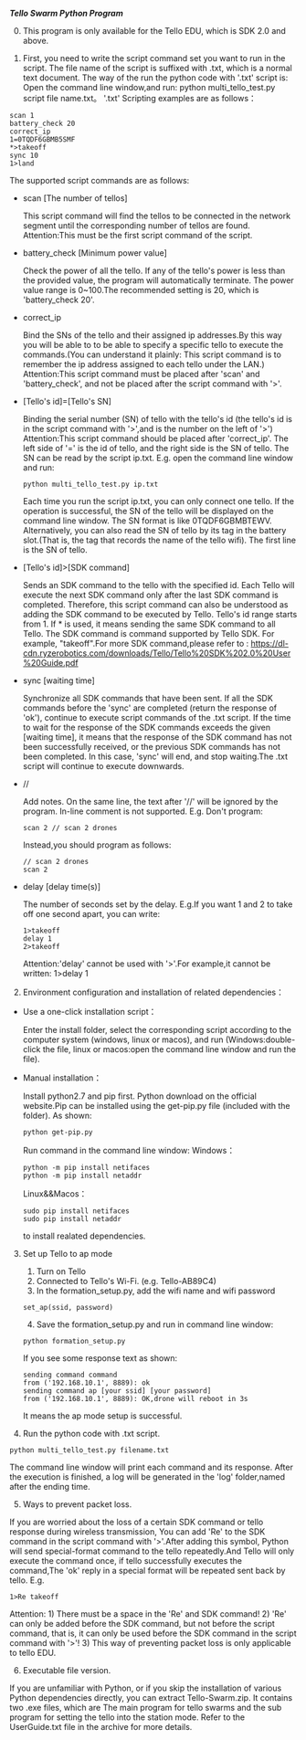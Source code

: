 ***Tello Swarm Python Program***

0. This program is only available for the Tello EDU, which is SDK 2.0 and above.

1. First, you need to write the script command set you want to run in the script. 
The file name of the script is suffixed with .txt, which is a normal text document.
The way of the run the python code with '.txt' script is: Open the command line window,and run: python multi_tello_test.py script file name.txt。
'.txt' Scripting examples are as follows：

```
scan 1
battery_check 20
correct_ip
1=0TQDF6GBMB5SMF
*>takeoff
sync 10
1>land

```

The supported script commands are as follows:

- scan [The number of tellos]

  This script command will find the tellos to be connected in the network segment until the corresponding number of tellos are found.
  Attention:This must be the first script command of the script.
  
- battery_check [Minimum power value]

  Check the power of all the tello. If any of the tello's power is less than the provided value, the program will automatically terminate.
  The power value range is 0~100.The recommended setting is 20, which is 'battery_check 20'.
  
- correct_ip

  Bind the SNs of the tello and their assigned ip addresses.By this way you will be able to to be able to specify a specific tello to execute 
  the commands.(You can understand it plainly: This script command is to remember the ip address assigned to each tello under the LAN.)
  Attention:This script command must be placed after 'scan' and 'battery_check', and not be placed after the script command with '>'.
  
- [Tello's id]=[Tello's SN]

  Binding the serial number (SN) of tello with the tello's id (the tello's id is in the script command with '>',and is the number on the left of '>')
  Attention:This script command should be placed after 'correct_ip'.
  The left side of '=' is the id of tello, and the right side is the SN of tello.
  The SN can be read by the script ip.txt.
  E.g. open the command line window and run: 
  
  ```
  python multi_tello_test.py ip.txt
  
  ```
  
  Each time you run the script ip.txt, you can only connect one tello. If the operation is successful, the SN of the tello will be displayed on the command line window. 
  The SN format is like 0TQDF6GBMBTEWV.
  Alternatively, you can also read the SN of tello by its tag in the battery slot.(That is, the tag that records the name of the tello wifi). 
  The first line is the SN of tello.
  
- [Tello's id]>[SDK command]

  Sends an SDK command to the tello with the specified id. Each Tello will execute the next SDK command only after the last SDK command is completed. 
  Therefore, this script command can also be understood as adding the SDK command to be executed by Tello.
  Tello's id range starts from 1. If * is used, it means sending the same SDK command to all Tello.
  The SDK command is command supported by Tello SDK. For example, "takeoff".For more SDK command,please refer to :
  https://dl-cdn.ryzerobotics.com/downloads/Tello/Tello%20SDK%202.0%20User%20Guide.pdf
  
- sync [waiting time]

  Synchronize all SDK commands that have been sent.
  If all the SDK commands before the 'sync' are completed (return the response of 'ok'), continue to execute script commands of the .txt script.
  If the time to wait for the response of the SDK commands exceeds the given [waiting time], it means that the response of the 
  SDK command has not been successfully received, or the previous SDK commands has not been completed.
  In this case, 'sync' will end, and stop waiting.The .txt script will continue to execute downwards.
  
- // 

  Add notes.
  On the same line, the text after '//' will be ignored by the program.
  In-line comment is not supported.
  E.g. Don't program:
  
  ```
  scan 2 // scan 2 drones
  ```
  
  Instead,you should program as follows:
  
  ```
  // scan 2 drones
  scan 2
  ```
  
- delay [delay time(s)]

  The number of seconds set by the delay.
  E.g.If you want 1 and 2 to take off one second apart, you can write:
  
  ```
  1>takeoff
  delay 1
  2>takeoff
  ```
  
  Attention:'delay' cannot be used with '>'.For example,it cannot be written: 1>delay 1
  
2. Environment configuration and installation of related dependencies：

- Use a one-click installation script：

  Enter the install folder, select the corresponding script according to the computer system (windows, linux or macos), 
  and run (Windows:double-click the file, linux or macos:open the command line window and run the file).

- Manual installation：

  Install python2.7 and pip first. Python download on the official website.Pip can be installed using the get-pip.py file 
  (included with the folder). As shown:
  
  ```
  python get-pip.py
  ```
  
  Run command in the command line window:
  Windows：
  
  ```
  python -m pip install netifaces
  python -m pip install netaddr
  ```
 
  Linux&&Macos：
  
  ```
  sudo pip install netifaces
  sudo pip install netaddr
  ```
  
  to install realated dependencies. 

3. Set up Tello to ap mode

      1) Turn on Tello
      2) Connected  to Tello's Wi-Fi. (e.g. Tello-AB89C4)
      3) In the formation_setup.py, add the wifi name and wifi password
	  
      ```
      set_ap(ssid, password)
      ``` 
	  
      4) Save the formation_setup.py and run in command line window:
	  
      ```
      python formation_setup.py
      ``` 
	  
      If you see some response text as shown:
	  
      ```
      sending command command
      from ('192.168.10.1', 8889): ok
      sending command ap [your ssid] [your password]
      from ('192.168.10.1', 8889): OK,drone will reboot in 3s
      ``` 
	  
      It means the ap mode setup is successful.

4. Run the python code with .txt script.

  ```
  python multi_tello_test.py filename.txt
  ```
  
  The command line window will print each command and its response. 
  After the execution is finished, a log will be generated in the 'log' folder,named after the ending time.

5. Ways to prevent packet loss.

  If you are worried about the loss of a certain SDK command or tello response during wireless transmission,
  You can add 'Re' to the SDK command in the script command with '>'.After adding this symbol, Python will 
  send special-format command to the tello repeatedly.And Tello will only execute the command once, if tello 
  successfully executes the command,The 'ok' reply in a special format will be repeated sent back by tello.
  E.g.
  
  ```
  1>Re takeoff
  ``` 
  
  Attention:
		1) There must be a space in the 'Re' and SDK command!
		2) 'Re' can only be added before the SDK command, but not before the script command, that is, 
			it can only be used before the SDK command in the script command with '>'!
		3) This way of preventing packet loss is only applicable to tello EDU.
		
6. Executable file version.

  If you are unfamiliar with Python, or if you skip the installation of various Python dependencies directly, 
  you can extract Tello-Swarm.zip. It contains two .exe files, which are
  The main program for tello swarms and the sub program for setting the tello into the station mode.
  Refer to the UserGuide.txt file in the archive for more details.
